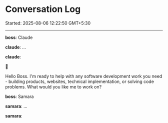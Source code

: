 # Conversation Log

Started: 2025-08-06 12:22:50 GMT+5:30

---

**boss**: Claude

**claude**: ...

**claude**: 

🦧

Hello Boss. I'm ready to help with any software development work you need - building products, websites, technical implementation, or solving code problems. What would you like me to work on?



**boss**: Samara

**samara**: ...

**samara**: 

